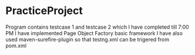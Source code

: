 # PracticeProject
Program contains testcase 1 and testcase 2 which I have completed till 7:00 PM
I have implemented Page Object Factory basic framework
I have also used maven-surefire-plugin so that testng.xml can be trigered from pom.xml
